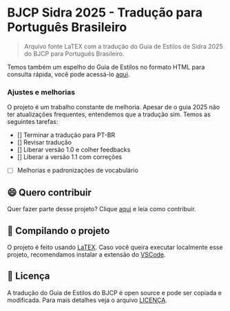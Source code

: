 # BJCP Sidra 2025 - Tradução para Português Brasileiro

> Arquivo fonte LaTEX com a tradução do Guia de Estilos de Sidra 2025 do BJCP para Português Brasileiro.

Temos também um espelho do Guia de Estilos no formato HTML para consulta rápida, você pode acessá-lo [aqui](https://bjcp-brasil.github.io/cider-guidelines-2025-pt-br/).

### Ajustes e melhorias

O projeto é um trabalho constante de melhoria. Apesar de o guia 2025 não ter atualizações frequentes, entendemos que a tradução sim. Temos as seguintes tarefas:

- [] Terminar a tradução para PT-BR
- [] Revisar tradução
- [] Liberar versão 1.0 e colher feedbacks
- [] Liberar a versão 1.1 com correções
- [ ] Melhorias e padronizações de vocabulário

## 😄 Quero contribuir

Quer fazer parte desse projeto? Clique [aqui](CONTRIBUTING.md) e leia como contribuir.

## 🚀 Compilando o projeto

O projeto é feito usando [LaTEX]().
Caso você queira executar localmente esse projeto, recomendamos instalar a extensão do [VSCode](https://github.com/James-Yu/LaTeX-Workshop/wiki/Install#requirements).

## 📝 Licença

A tradução do Guia de Estilos do BJCP é open source e pode ser copiada e modificada. Para mais detalhes veja o arquivo [LICENÇA](LICENSE.md).
